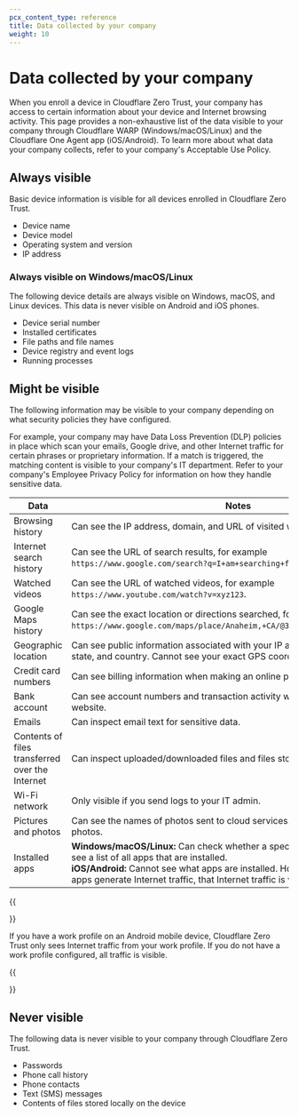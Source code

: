 ```yaml
---
pcx_content_type: reference
title: Data collected by your company
weight: 10
---
```


# Data collected by your company

When you enroll a device in Cloudflare Zero Trust, your company has access to certain information about your device and Internet browsing activity. This page provides a non-exhaustive list of the data visible to your company through Cloudflare WARP (Windows/macOS/Linux) and the Cloudflare One Agent app (iOS/Android). To learn more about what data your company collects, refer to your company's Acceptable Use Policy.

## Always visible

Basic device information is visible for all devices enrolled in Cloudflare Zero Trust.

- Device name
- Device model
- Operating system and version
- IP address

### Always visible on Windows/macOS/Linux

The following device details are always visible on Windows, macOS, and Linux devices. This data is never visible on Android and iOS phones.

- Device serial number
- Installed certificates
- File paths and file names
- Device registry and event logs
- Running processes

## Might be visible

The following information may be visible to your company depending on what security policies they have configured.

For example, your company may have Data Loss Prevention (DLP) policies in place which scan your emails, Google drive, and other Internet traffic for certain phrases or proprietary information. If a match is triggered, the matching content is visible to your company's IT department. Refer to your company's Employee Privacy Policy for information on how they handle sensitive data.

| Data | Notes |
| ---- | ----- |
| Browsing history | Can see the IP address, domain, and URL of visited websites. |
| Internet search history | Can see the URL of search results, for example `https://www.google.com/search?q=I+am+searching+for+this`.|
| Watched videos | Can see the URL of watched videos, for example `https://www.youtube.com/watch?v=xyz123`.|
| Google Maps history | Can see the exact location or directions searched, for example `https://www.google.com/maps/place/Anaheim,+CA/@33.833881,-118.0103029,11z`.|
| Geographic location | Can see public information associated with your IP address, such as the city, state, and country. Cannot see your exact GPS coordinates. |
| Credit card numbers | Can see billing information when making an online purchase. |
| Bank account | Can see account numbers and transaction activity when you visit your bank's website. |
| Emails | Can inspect email text for sensitive data. |
| Contents of files transferred over the Internet | Can inspect uploaded/downloaded files and files stored on cloud services. |
| Wi-Fi network | Only visible if you send logs to your IT admin. |
| Pictures and photos | Can see the names of photos sent to cloud services. Cannot see the actual photos. |
| Installed apps | **Windows/macOS/Linux:** Can check whether a specific app is installed. Cannot see a list of all apps that are installed. </br> **iOS/Android:** Cannot see what apps are installed. However, because almost all apps generate Internet traffic, that Internet traffic is visible.|

{{<Aside type="note" header="Android work profiles">}}

If you have a work profile on an Android mobile device, Cloudflare Zero Trust only sees Internet traffic from your work profile. If you do not have a work profile configured, all traffic is visible.

{{</Aside>}}

## Never visible

The following data is never visible to your company through Cloudflare Zero Trust.

- Passwords
- Phone call history
- Phone contacts
- Text (SMS) messages
- Contents of files stored locally on the device
